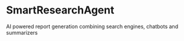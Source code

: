 # SmartResearchAgent
AI powered report generation combining search engines, chatbots and summarizers
